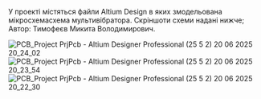 У проекті містяться файли Altium Design в яких змодельована мікросхемасхема мультивібратора. Скріншоти схеми надані нижче;
Автор: Тимофеєв Микита Володимирович.

![PCB_Project PrjPcb - Altium Designer Professional (25 5 2) 20 06 2025 20_24_02](https://github.com/user-attachments/assets/feea00dc-2fd6-432b-8a48-7cef78534967)
![PCB_Project PrjPcb - Altium Designer Professional (25 5 2) 20 06 2025 20_23_54](https://github.com/user-attachments/assets/cfe67bb9-610c-40b3-9af4-a009e4182045)
![PCB_Project PrjPcb - Altium Designer Professional (25 5 2) 20 06 2025 20_22_30](https://github.com/user-attachments/assets/941a081d-86b3-4bb7-8ea9-bd6c4f7c27c8)
